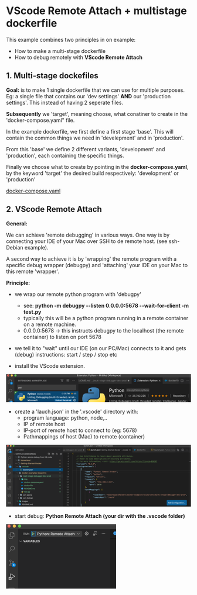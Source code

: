 # VScode Remote Attach + multistage dockerfile

This example combines two principles in on example:

-   How to make a multi-stage dockerfile
-   How to debug remotely with **VScode Remote Attach**

## 1. Multi-stage dockefiles

**Goal:** is to make 1 single dockerfile that we can use for multiple purposes. Eg: a single file that contains our 'dev settings' **AND** our 'production settings'. This instead of having 2 seperate files. 

**Subsequently** we 'target', meaning choose, what conatiner to create in the 'docker-compose.yaml" file. 

In the example dockerfile, we first define a first stage 'base'. This will contain the common things we need in 'develepment' and in 'production'. 

From this 'base' we define 2 different variants, 'development' and 'production', each containing the specific things. 

Finally we choose what to create by pointing in the **docker-compose.yaml**, by the keyword 'target' the desired build respectively: 'development' or 'production'

[docker-compose.yaml](./docker-compose.yaml)

## 2. VScode Remote Attach

**General:** 

We can achieve 'remote debugging' in various ways. One way is by connecting your IDE of your Mac over SSH to de remote host. (see ssh-Debian example).

A second way to achieve it is by 'wrapping' the remote program with a specific debug wrapper (debugpy) and 'attaching' your IDE on your Mac to this remote 'wrapper'.

**Principle:**
- we wrap our remote python program with 'debugpy'
    - see: **python -m debugpy --listen 0.0.0.0:5678 --wait-for-client -m test.py**
    - typically this will be a python program running in a remote container on a remote machine. 
    - 0.0.0.0:5678 -> this instructs debugpy to the localhost (the remote container) to listen on port 5678
- we tell it to "wait" until our IDE (on our PC/Mac) connects to it and gets (debug) instructions: start / step / stop etc

- install the VScode extension. 

<img src='./img/python_debugger.png' width="600px">

- create a 'lauch.json' in the '.vscode' directory with:
    - program language: python, node,..
    - IP of remote host
    - IP-port of remote host to connect to (eg: 5678)
    - Pathmappings of host (Mac) to remote (container)

<img src='./img/launch_json.png' width="750px">

- start debug: **Python Remote Attach (your dir with the .vscode folder)**

<img src='./img/python_remote_attach.png' width="300px">
